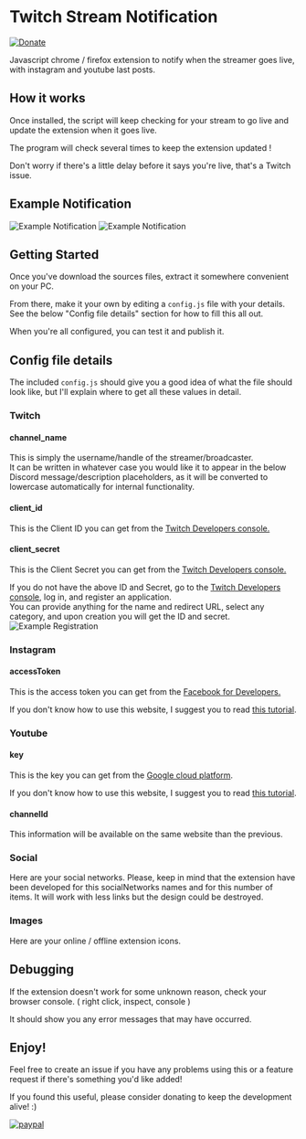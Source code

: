 # Twitch Stream Notification
[![Donate](https://img.shields.io/badge/Donate-PayPal-green.svg)](https://www.paypal.com/donate/?hosted_button_id=AQJUY7YVBS8F6&source=url)  

Javascript chrome / firefox extension to notify when the streamer goes live, with instagram and youtube last posts.


## How it works
Once installed, the script will keep checking for your stream to go live and update the extension when it goes live.

The program will check several times to keep the extension updated !

Don't worry if there's a little delay before it says you're live, that's a Twitch issue.

## Example Notification
![Example Notification](https://i.imgur.com/abpTZJA.png) ![Example Notification](https://i.imgur.com/ZXe5K2M.png)

## Getting Started

Once you've download the sources files, extract it somewhere convenient on your PC.

From there, make it your own by editing a ```config.js``` file with your details. See the below "Config file details" section for how to fill this all out.

When you're all configured, you can test it and publish it. 

## Config file details
The included ```config.js``` should give you a good idea of what the file should look like, but I'll explain where to get all these values in detail.

### Twitch
#### channel_name
This is simply the username/handle of the streamer/broadcaster.  
It can be written in whatever case you would like it to appear in the below Discord message/description placeholders, as it will be converted to lowercase automatically for internal functionality.
#### client_id
This is the Client ID you can get from the [Twitch Developers console.](https://dev.twitch.tv/login)
#### client_secret
This is the Client Secret you can get from the [Twitch Developers console.](https://dev.twitch.tv/login)

If you do not have the above ID and Secret, go to the [Twitch Developers console](https://dev.twitch.tv/login), log in, and register an application.  
You can provide anything for the name and redirect URL, select any category, and upon creation you will get the ID and secret.
![Example Registration](https://i.imgur.com/ZKqJID9.png)

### Instagram
#### accessToken
This is the access token you can get from the [Facebook for Developers.](https://developers.facebook.com/apps/)

If you don't know how to use this website, I suggest you to read [this tutorial](https://www.rgdesign.fr/blog/obtenir-un-token-instagram/).

### Youtube
#### key
This is the key you can get from the [Google cloud platform](https://console.cloud.google.com/projectselector2/apis/dashboard?hl=fr&supportedpurview=project&authuser=1).

If you don't know how to use this website, I suggest you to read [this tutorial](https://developers.google.com/youtube/v3/getting-started?hl=fr).

#### channelId
This information will be available on the same website than the previous.

### Social
Here are your social networks. Please, keep in mind that the extension have been developed for this socialNetworks names and for this number of items. It will work with less links but the design could be destroyed.

### Images
Here are your online / offline extension icons.

## Debugging
If the extension doesn't work for some unknown reason, check your browser console. ( right click, inspect, console )

It should show you any error messages that may have occurred.

## Enjoy!
Feel free to create an issue if you have any problems using this or a feature request if there's something you'd like added!

If you found this useful, please consider donating to keep the development alive! :)

[![paypal](https://www.paypalobjects.com/en_US/i/btn/btn_donateCC_LG.gif)](https://www.paypal.com/donate/?hosted_button_id=AQJUY7YVBS8F6&source=url)
